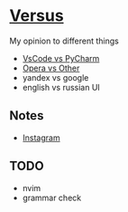 # [Versus](../README.md)

My opinion to different things

- [VsCode vs PyCharm](pages/vscode-pycharm.md)
- [Opera vs Other](pages/opera-other.md)
- yandex vs google
- english vs russian UI

## Notes

- [Instagram](pages/instagram.md)

## TODO

- nvim
- grammar check
